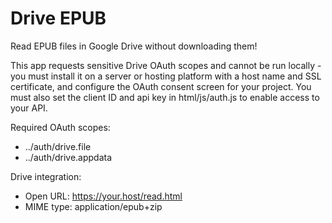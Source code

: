 # Drive EPUB

Read EPUB files in Google Drive without downloading them!  
  
This app requests sensitive Drive OAuth scopes and cannot be run locally - you must install it on a server or hosting platform with a host name and SSL certificate, and configure the OAuth consent screen for your project. You must also set the client ID and api key in html/js/auth.js to enable access to your API.  

Required OAuth scopes:  
* ../auth/drive.file  
* ../auth/drive.appdata  

Drive integration:  
* Open URL: https://your.host/read.html  
* MIME type: application/epub+zip  
